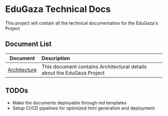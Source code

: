 # EduGaza Technical Docs

This project will contain all the technical documentation for the EduGaza's Project


## Document List

|  **Document**                              |  **Description**                                                          |
|:------------------------------------------:|:--------------------------------------------------------------------------|
| [Architecture](./01_Architecture.md)       | This document contains Architectural details about the EduGaza Project    |


## TODOs
- Make the documents deployable through md templates
- Setup CI/CD pipelines for optimized html generation and deployment

